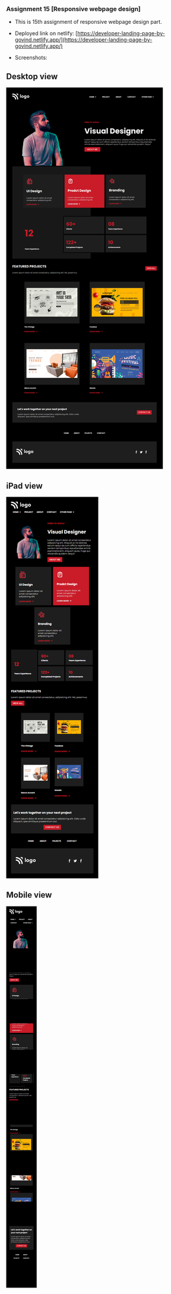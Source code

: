 ### Assignment 15 [Responsive webpage design]

- This is 15th assignment of responsive webpage design part.
- Deployed link on netlify:
  [https://developer-landing-page-by-govind.netlify.app/](https://developer-landing-page-by-govind.netlify.app/)
  
 - Screenshots:
    
 ## Desktop view
    
   ![Snapshot of entire page](https://github.com/govind-magar-999/webpage-assignment-15/blob/main/fullpage-desktop.png)

 ## iPad view
    
   ![Snapshot of entire page](https://github.com/govind-magar-999/webpage-assignment-15/blob/main/fullpage-ipad.png)
   
 ## Mobile view
    
   ![Snapshot of entire page](https://github.com/govind-magar-999/webpage-assignment-15/blob/main/fullpage-mobile.png)

